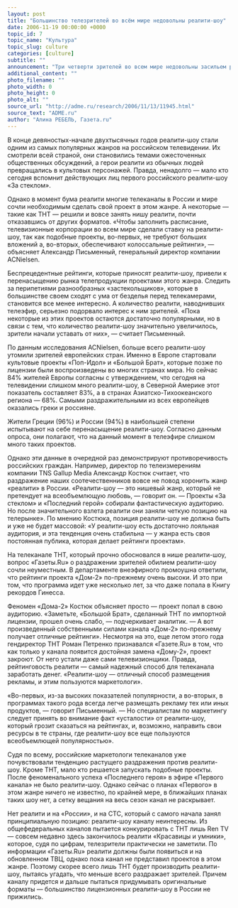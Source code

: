 ```yaml
---
layout: post
title: "Большинство телезрителей во всём мире недовольны реалити-шоу"
date: 2006-11-19 00:00:00 +0000
topic_id: 7
topic_name: "Культура"
topic_slug: culture
categories: [culture]
subtitle: ""
announcement: "Три четверти зрителей во всем мире недовольны засильем реалити-шоу на телевидении. Таковы результаты нового исследования ACNielsen. По числу недовольных реалити-шоу Россия оказалась на втором месте, однако на рейтинги проектов это не повлияло."
additional_content: ""
photo_filename: ""
photo_width: 0
photo_height: 0
photo_alt: ""
source_url: "http://adme.ru/research/2006/11/13/11945.html"
source_text: "ADME.ru"
author: "Алина РЕБЕЛЬ, Газета.ru"
---
```

В конце девяностых-начале двухтысячных годов реалити-шоу стали одним из самых популярных жанров на российском телевидении. Их смотрели всей страной, они становились темами ожесточенных общественных обсуждений, а герои реалити из обычных людей превращались в культовых персонажей. Правда, ненадолго — мало кто сегодня вспомнит действующих лиц первого российского реалити-шоу «За стеклом».

Однако в момент бума реалити многие телеканалы в России и мире сочли необходимым сделать свой проект в этом жанре. А некоторые — такие как ТНТ — решили и вовсе занять нишу реалити, почти отказавшись от других форматов. «Чтобы заполнить расписание, телевизионные корпорации во всем мире сделали ставку на реалити-шоу, так как подобные проекты, во-первых, не требуют больших вложений а, во-вторых, обеспечивают колоссальные рейтинги», — объясняет Александр Письменный, генеральный директор компании ACNielsen.

Беспрецедентные рейтинги, которые приносят реалити-шоу, привели к перенасыщению рынка телепродукции проектами этого жанра. Следить за перипетиями разнообразных «застекольщиков», которые в большинстве своем сходят с ума от безделья перед телекамерами, становится все менее интересно. А количество реалити, наводнивших телеэфир, серьезно подорвало интерес к ним зрителей. «Пока некоторые из этих проектов остаются достаточно популярными, но в связи с тем, что количество реалити-шоу значительно увеличилось, зрители начали уставать от них», — считает Письменный.

По данным исследования ACNielsen, больше всего реалити-шоу утомили зрителей европейских стран. Именно в Европе стартовали культовые проекты «Поп-Идол» и «Большой Брат», которые позже по лицензии были воспроизведены во многих странах мира. Но сейчас 84% жителей Европы согласны с утверждением, что сегодня на телевидении слишком много реалити-шоу, в Северной Америке этот показатель составляет 83%, а в странах Азиатско-Тихоокеанского региона — 68%. Самыми раздражительными из всех европейцев оказались греки и россияне.

Жители Греции (96%) и России (94%) в наибольшей степени испытывают на себе перенасыщение реалити-шоу. Согласно данным опроса, они полагают, что на данный момент в телеэфире слишком много таких проектов.

Однако эти данные в очередной раз демонстрируют противоречивость российских граждан. Например, директор по телеизмерениям компании TNS Gallup Media Александр Костюк считает, что раздражение наших соотечественников вовсе не повод хоронить жанр «реалити» в России. «Реалити-шоу — это нишевый жанр, который не претендует на всеобъемлющую любовь, — говорит он. — Проекты «За стеклом» и «Последний герой» собирали фантастическую аудиторию. Но после значительного взлета реалити они заняли четкую позицию на телерынке». По мнению Костюка, позиция реалити-шоу не должна быть и уже не будет массовой: «У реалити-шоу есть достаточно лояльная аудитория, и эта тенденция очень стабильна — у жанра есть своя постоянная публика, которая делает рейтинги проектам».

На телеканале ТНТ, который прочно обосновался в нише реалити-шоу, вопрос «Газеты.Ru» о раздражении зрителей обилием реалити-шоу сочли неуместным. В департаменте внеэфирного промоушна ответили, что рейтинги проекта «Дом-2» по-прежнему очень высоки. И это при том, что программа идет уже несколько лет, за что даже попала в Книгу рекордов Гинесса.

Феномен «Дома-2» Костюк объясняет просто — проект попал в свою аудиторию. «Заметьте, «Большой Брат», сделанный ТНТ по импортной лицензии, прошел очень слабо, — подчеркивает аналитик. — А вот произведенный собственными силами канала «Дом-2» по-прежнему получает отличные рейтинги». Несмотря на это, еще летом этого года гендиректор ТНТ Роман Петренко признавался «Газете.Ru» в том, что как только у канала появится достойная замена «Дому-2», проект закроют. От него устали даже сами телевизионщики. Правда, рейтинговость реалити — самый надежный способ для телеканала заработать денег. «Реалити-шоу — отличный способ размещения рекламы, и этим пользуются маркетологи».

«Во-первых, из-за высоких показателей популярности, а во-вторых, в программах такого рода всегда легче размещать рекламу тех или иных продуктов, — говорит Письменный. — Но специалистам по маркетингу следует принять во внимание факт «усталости» от реалити-шоу, который грозит сказаться на рейтингах, и, возможно, направить свои ресурсы в те страны, где реалити-шоу все еще пользуются всеобъемлющей популярностью».

Судя по всему, российские маркетологи телеканалов уже почувствовали тенденцию растущего раздражения против реалити-шоу. Кроме ТНТ, мало кто решается запускать подобные проекты. После феноменального успеха «Последнего героя» в эфире «Первого канала» не было реалити-шоу. Однако сейчас о планах «Первого» в этом жанре ничего не известно, по крайней мере, в ближайших планах таких шоу нет, а сетку вещания на весь сезон канал не раскрывает.

Нет реалити и на «России», и на СТС, который с самого начала занял принципиальную позицию: реалити-шоу каналу неинтересны. Из общефедеральных каналов пытается конкурировать с ТНТ лишь Ren TV — совсем недавно здесь закончилось реалити «Красавицы и умники», которое, судя по цифрам, телезрители практически не заметили. По информации «Газеты.Ru» реалити должны были появиться и на обновленном ТВЦ, однако пока канал не представил проектов в этом жанре. Поэтому скорее всего лишь ТНТ будет производить реалити-шоу, пытаясь угадать, что меньше всего раздражает зрителей. Причем каналу придется и дальше пытаться придумывать оригинальные форматы — большинство лицензионных реалити-шоу в России не прижились.
